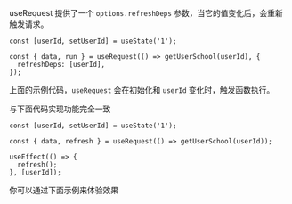 <script setup>
import RefreshDeps from '../demo/refreshDeps.vue'
</script>

useRequest 提供了一个 `options.refreshDeps` 参数，当它的值变化后，会重新触发请求。

```tsx | pure
const [userId, setUserId] = useState('1');

const { data, run } = useRequest(() => getUserSchool(userId), {
  refreshDeps: [userId],
});
```

上面的示例代码，`useRequest` 会在初始化和 `userId` 变化时，触发函数执行。

与下面代码实现功能完全一致

```tsx | pure
const [userId, setUserId] = useState('1');

const { data, refresh } = useRequest(() => getUserSchool(userId));

useEffect(() => {
  refresh();
}, [userId]);
```

你可以通过下面示例来体验效果
<RefreshDeps/>